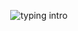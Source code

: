 <!---
WIP
-->

<p align="center">
<img src="https://readme-typing-svg.herokuapp.com?color=08CE90&center=true&vCenter=true&lines=Hello+everyone!!;My+name's+Loi;I'm+just+regular+software+engineer." alt="typing intro">
</p>
